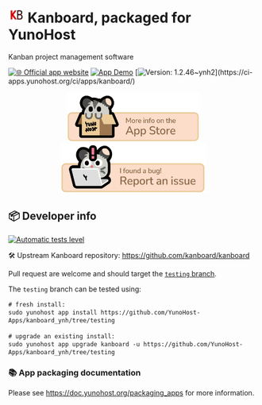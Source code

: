 <!--
N.B.: This README was automatically generated by <https://github.com/YunoHost/apps_tools/blob/main/readme_generator>
It shall NOT be edited by hand.
-->

<h1>
  <img src="https://raw.githubusercontent.com/YunoHost/apps/main/logos/kanboard.png" width="32px" alt="Logo of Kanboard">
  Kanboard, packaged for YunoHost
</h1>

Kanban project management software

[![🌐 Official app website](https://img.shields.io/badge/Official_app_website-darkgreen?style=for-the-badge)](https://kanboard.net)
[![App Demo](https://img.shields.io/badge/App_Demo-blue?style=for-the-badge)](https://demo.yunohost.org/kanboard/)
[![Version: 1.2.46~ynh2](https://img.shields.io/badge/Version-1.2.46~ynh2-rgba(0,150,0,1)?style=for-the-badge)](https://ci-apps.yunohost.org/ci/apps/kanboard/)

<div align="center">
<a href="https://apps.yunohost.org/app/kanboard"><img height="100px" src="https://github.com/YunoHost/yunohost-artwork/raw/refs/heads/main/badges/neopossum-badges/badge_more_info_on_the_appstore.svg"/></a>
<a href="https://github.com/YunoHost-Apps/kanboard_ynh/issues"><img height="100px" src="https://github.com/YunoHost/yunohost-artwork/raw/refs/heads/main/badges/neopossum-badges/badge_report_an_issue.svg"/></a>
</div>

## 📦 Developer info

[![Automatic tests level](https://apps.yunohost.org/badge/cilevel/kanboard)](https://ci-apps.yunohost.org/ci/apps/kanboard/)

🛠️ Upstream Kanboard repository: <https://github.com/kanboard/kanboard>

Pull request are welcome and should target the [`testing` branch](https://github.com/YunoHost-Apps/kanboard_ynh/tree/testing).

The `testing` branch can be tested using:
```
# fresh install:
sudo yunohost app install https://github.com/YunoHost-Apps/kanboard_ynh/tree/testing

# upgrade an existing install:
sudo yunohost app upgrade kanboard -u https://github.com/YunoHost-Apps/kanboard_ynh/tree/testing
```

### 📚 App packaging documentation

Please see <https://doc.yunohost.org/packaging_apps> for more information.